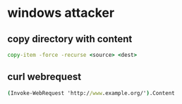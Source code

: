 # windows attacker

## copy directory with content

```cmd
copy-item -force -recurse <source> <dest>
```

## curl webrequest

```cmd
(Invoke-WebRequest 'http://www.example.org/').Content
```

